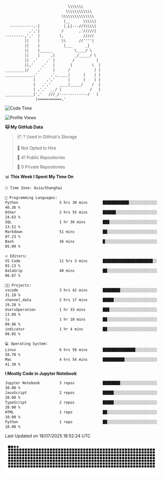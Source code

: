 ```
                             \\\\\\\
                            \\\\\\\\\\\\
                          \\\\\\\\\\\\\\\
                           |__      \\\\\|
  -----------,-|           |_L|---//)\\\\|
           ,','|          /       ,'/////|
---------,','  |         (,         /////
         ||    |          \\      //''''|
         ||    |           |___      _|
         ||    |______          \____/ \
         ||    |     ,|         _/_____/ \
         ||  ,'    ,' |        /          |
         ||,'    ,'   |       |         \  |
_________|/    ,'     |      /           | |
_____________,'      ,',_____|      |    | |
             |     ,','      |      |    | |
             |   ,','    ____|_____/    /  |
             | ,','  __/ |             /   |
_____________|','   ///_/-------------/   |
              |===========,'
```

<!--START_SECTION:waka-->
![Code Time](http://img.shields.io/badge/Code%20Time-71%20hrs%2025%20mins-blue)

![Profile Views](http://img.shields.io/badge/Profile%20Views-0-blue)

**🐱 My GitHub Data** 

> 📦 ? Used in GitHub's Storage 
 > 
> 🚫 Not Opted to Hire
 > 
> 📜 41 Public Repositories 
 > 
> 🔑 0 Private Repositories 
 > 
📊 **This Week I Spent My Time On** 

```text
🕑︎ Time Zone: Asia/Shanghai

💬 Programming Languages: 
Python                   5 hrs 30 mins       ████████████░░░░░░░░░░░░░   46.36 % 
Other                    2 hrs 55 mins       ██████░░░░░░░░░░░░░░░░░░░   24.63 % 
SQL                      1 hr 36 mins        ███░░░░░░░░░░░░░░░░░░░░░░   13.52 % 
Markdown                 51 mins             ██░░░░░░░░░░░░░░░░░░░░░░░   07.23 % 
Bash                     36 mins             █░░░░░░░░░░░░░░░░░░░░░░░░   05.09 % 

🔥 Editors: 
VS Code                  11 hrs 3 mins       ███████████████████████░░   93.13 % 
DataGrip                 48 mins             ██░░░░░░░░░░░░░░░░░░░░░░░   06.87 % 

🐱‍💻 Projects: 
vscode                   3 hrs 42 mins       ████████░░░░░░░░░░░░░░░░░   31.18 % 
channel_data             2 hrs 17 mins       █████░░░░░░░░░░░░░░░░░░░░   19.28 % 
UsersOperation           1 hr 33 mins        ███░░░░░░░░░░░░░░░░░░░░░░   13.09 % 
ls                       1 hr 10 mins        ██░░░░░░░░░░░░░░░░░░░░░░░   09.96 % 
indicator                1 hr 4 mins         ██░░░░░░░░░░░░░░░░░░░░░░░   09.05 % 

💻 Operating System: 
Linux                    6 hrs 58 mins       ███████████████░░░░░░░░░░   58.70 % 
Mac                      4 hrs 54 mins       ██████████░░░░░░░░░░░░░░░   41.30 % 
```

**I Mostly Code in Jupyter Notebook** 

```text
Jupyter Notebook         3 repos             ████████░░░░░░░░░░░░░░░░░   30.00 % 
JavaScript               2 repos             █████░░░░░░░░░░░░░░░░░░░░   20.00 % 
TypeScript               2 repos             █████░░░░░░░░░░░░░░░░░░░░   20.00 % 
HTML                     1 repo              ██░░░░░░░░░░░░░░░░░░░░░░░   10.00 % 
Python                   1 repo              ██░░░░░░░░░░░░░░░░░░░░░░░   10.00 % 
```




 Last Updated on 18/07/2025 18:52:24 UTC
<!--END_SECTION:waka-->

<picture>
  <source media="(prefers-color-scheme: dark)" srcset="https://raw.githubusercontent.com/yuemanly/yuemanly/output/github-contribution-grid-snake-dark.svg" />
  <source media="(prefers-color-scheme: light)" srcset="https://raw.githubusercontent.com/yuemanly/yuemanly/output/github-contribution-grid-snake.svg" />
  <img alt="github-snake" src="https://raw.githubusercontent.com/yuemanly/yuemanly/output/github-contribution-grid-snake.svg" />
</picture>
<!--
**yuemanly/yuemanly** is a ✨ _special_ ✨ repository because its `README.md` (this file) appears on your GitHub profile.

Here are some ideas to get you started:

- 🔭 I’m currently working on ...
- 🌱 I’m currently learning ...
- 👯 I’m looking to collaborate on ...
- 🤔 I’m looking for help with ...
- 💬 Ask me about ...
- 📫 How to reach me: ...
- 😄 Pronouns: ...
- ⚡ Fun fact: ...
-->


